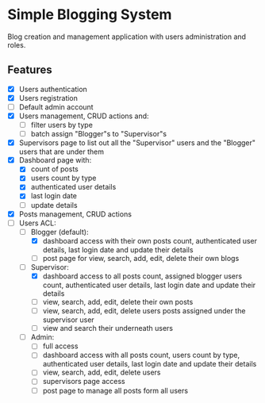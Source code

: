 # Simple Blogging System

Blog creation and management application with users administration and roles.

## Features

-   [x] Users authentication
-   [x] Users registration
-   [ ] Default admin account
-   [x] Users management, CRUD actions and:
    -   [ ] filter users by type
    -   [ ] batch assign "Blogger"s to "Supervisor"s
-   [x] Supervisors page to list out all the "Supervisor" users and the "Blogger" users that are under them
-   [x] Dashboard page with:
    -   [x] count of posts
    -   [x] users count by type
    -   [x] authenticated user details
    -   [x] last login date
    -   [ ] update details
-   [x] Posts management, CRUD actions
-   [ ] Users ACL:
    -   [ ] Blogger (default):
        -   [x] dashboard access with their own posts count, authenticated user details, last login date and update their details
        -   [ ] post page for view, search, add, edit, delete their own blogs
    -   [ ] Supervisor:
        -   [x] dashboard access to all posts count, assigned blogger users count, authenticated user details, last login date and update their details
        -   [ ] view, search, add, edit, delete their own posts
        -   [ ] view, search, add, edit, delete users posts assigned under the supervisor user
        -   [ ] view and search their underneath users
    -   [ ] Admin:
        -   [ ] full access
        -   [ ] dashboard access with all posts count, users count by type, authenticated user details, last login date and update their details
        -   [ ] view, search, add, edit, delete users
        -   [ ] supervisors page access
        -   [ ] post page to manage all posts form all users
